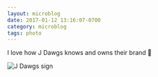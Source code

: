 ```yaml
---
layout: microblog
date: 2017-01-12 13:16:07-0700
category: microblog
tags: photo
---
```

I love how J Dawgs knows and owns their brand 🤣

![J Dawgs sign](/images/microblog/201701121316.jpg)
